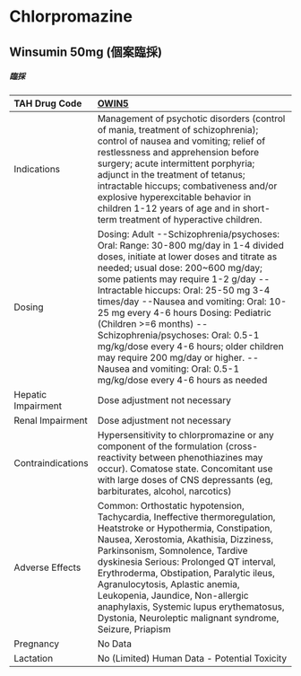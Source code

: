 # Chlorpromazine

## Winsumin 50mg (個案臨採)

##### 臨採

| TAH Drug Code      | [OWIN5](https://www.tahsda.org.tw/drugs/hissearch.php?drug_code=OWIN5)                                                                                                                                                                                                                                                                                                                                                                                                                                                                                 |
|:-------------------|:-------------------------------------------------------------------------------------------------------------------------------------------------------------------------------------------------------------------------------------------------------------------------------------------------------------------------------------------------------------------------------------------------------------------------------------------------------------------------------------------------------------------------------------------------------|
| Indications        | Management of psychotic disorders (control of mania, treatment of schizophrenia); control of nausea and vomiting; relief of restlessness and apprehension before surgery; acute intermittent porphyria; adjunct in the treatment of tetanus; intractable hiccups; combativeness and/or explosive hyperexcitable behavior in children 1-12 years of age and in short-term treatment of hyperactive children.                                                                                                                                            |
| Dosing             | Dosing: Adult --Schizophrenia/psychoses: Oral: Range: 30-800 mg/day in 1-4 divided doses, initiate at lower doses and titrate as needed; usual dose: 200~600 mg/day; some patients may require 1-2 g/day --Intractable hiccups: Oral: 25-50 mg 3-4 times/day --Nausea and vomiting: Oral: 10-25 mg every 4-6 hours Dosing: Pediatric (Children >=6 months) --Schizophrenia/psychoses: Oral: 0.5-1 mg/kg/dose every 4-6 hours; older children may require 200 mg/day or higher. --Nausea and vomiting: Oral: 0.5-1 mg/kg/dose every 4-6 hours as needed |
| Hepatic Impairment | Dose adjustment not necessary                                                                                                                                                                                                                                                                                                                                                                                                                                                                                                                          |
| Renal Impairment   | Dose adjustment not necessary                                                                                                                                                                                                                                                                                                                                                                                                                                                                                                                          |
| Contraindications  | Hypersensitivity to chlorpromazine or any component of the formulation (cross-reactivity between phenothiazines may occur). Comatose state. Concomitant use with large doses of CNS depressants (eg, barbiturates, alcohol, narcotics)                                                                                                                                                                                                                                                                                                                 |
| Adverse Effects    | Common: Orthostatic hypotension, Tachycardia, Ineffective thermoregulation, Heatstroke or Hypothermia, Constipation, Nausea, Xerostomia, Akathisia, Dizziness, Parkinsonism, Somnolence, Tardive dyskinesia Serious: Prolonged QT interval, Erythroderma, Obstipation, Paralytic ileus, Agranulocytosis, Aplastic anemia, Leukopenia, Jaundice, Non-allergic anaphylaxis, Systemic lupus erythematosus, Dystonia, Neuroleptic malignant syndrome, Seizure, Priapism                                                                                    |
| Pregnancy          | No Data                                                                                                                                                                                                                                                                                                                                                                                                                                                                                                                                                |
| Lactation          | No (Limited) Human Data - Potential Toxicity                                                                                                                                                                                                                                                                                                                                                                                                                                                                                                           |

